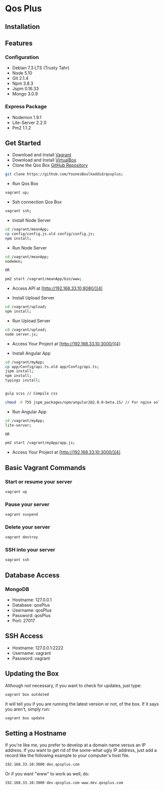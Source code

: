 Qos Plus
=================
Installation
-----------------
## Features

### Configuration

- Debian 7.3 LTS (Trusty Tahr)
- Node 5.10
- Git 2.1.4
- Npm 3.8.3
- Jspm 0.16.33
- Mongo 3.0.9

### Express Package

- Nodemon 1.9.1
- Lite-Server 2.2.0
- Pm2 1.1.2



## Get Started

* Download and Install [Vagrant][1]
* Download and Install [VirtualBox][2]
* Clone the Qos Box [GitHub Repository][3]
```bash
git clone https://github.com/YounesBoulkaddid/qosplus;
```
* Run Qos Box

```bash
vagrant up;
```

* Ssh connection Qos Box

```bash
vagrant ssh;
```

* Install Node Server

```bash
cd /vagrant/meanApp;
cp config/config.js.old config/config.js;
npm install;
```

* Run Node Server

```bash
cd /vagrant/meanApp;
nodemon;

OR

pm2 start /vagrant/meanApp/bin/www;

```
* Access API at  [http://192.168.33.10:8080/][4]

* Install Upload Server 

```bash
cd /vagrant/upload;
npm install;
```

* Run Upload Server 

```bash
cd /vagrant/upload;
node server.js;

```

* Access Your Project at  [http://192.168.33.10:3000/][4]



* Install Angular App 

```bash
cd /vagrant/myApp;
cp app/Config/api.ts.old app/Config/api.ts;
jspm install;
npm install;
typings install;


gulp scss // Compile css 

chmod -R 755 jspm_packages/npm/angular2@2.0.0-beta.15/ // For nginx only
```

* Run Angular App 

```bash
cd /vagrant/myApp;
lite-server;

OR

pm2 start /vagrant/myApp/app.js;
```

* Access Your Project at  [http://192.168.33.10:3000/][4]

## Basic Vagrant Commands


### Start or resume your server
```bash
vagrant up
```

### Pause your server
```bash
vagrant suspend
```

### Delete your server
```bash
vagrant destroy
```

### SSH into your server
```bash
vagrant ssh
```




## Database Access

### MongoDB

- Hostname: 127.0.0.1
- Database: qosPlus
- Username: qosPlus
- Password: qosPlus
- Port: 27017


## SSH Access

- Hostname: 127.0.0.1:2222
- Username: vagrant
- Password: vagrant


## Updating the Box

Although not necessary, if you want to check for updates, just type:

```bash
vagrant box outdated
```

It will tell you if you are running the latest version or not, of the box. If it says you aren't, simply run:

```bash
vagrant box update
```


## Setting a Hostname

If you're like me, you prefer to develop at a domain name versus an IP address. If you want to get rid of the some-what ugly IP address, just add a record like the following example to your computer's host file.

```bash
192.168.33.10:3000 dev.qosplus.com
```

Or if you want "www" to work as well, do:

```bash
192.168.33.10:3000 dev.qosplus.com www.dev.qosplus.com
```



 [1]: https://www.vagrantup.com/downloads.html
 [2]: https://www.virtualbox.org/wiki/Downloads
 [3]: https://github.com/YounesBoulkaddid/qosplus
 [4]: http://192.168.33.10:3000/